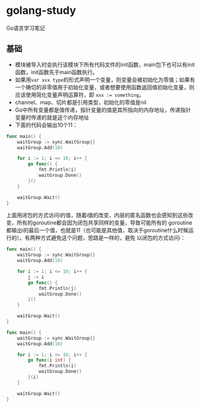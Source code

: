 # golang-study
Go语言学习笔记

## 基础
- 模块被导入时会执行该模块下所有代码文件的init函数，main包下也可以有init函数，init函数先于main函数执行。
- 如果用`var xxx type`的形式声明一个变量，则变量会被初始化为零值；如果有一个确切的非零值用于初始化变量，或者想要使用函数返回值初始化变量，则应该使用简化变量声明运算符，即 `xxx := something`。
- channel、map、切片都是引用类型，初始化的零值是nil
- Go中所有变量都是值传递，指针变量的值是其所指向的内存地址，传递指针变量时传递的就是这个内存地址
- 下面的代码会输出10个11：
```go
func main() {
	waitGroup := sync.WaitGroup{}
	waitGroup.Add(10)

	for i := 1; i <= 10; i++ {
		go func() {
			fmt.Println(i)
			waitGroup.Done()
		}()
	}

	waitGroup.Wait()
}
```
上面用闭包的方式访问i的值，随着i值的改变，内层的匿名函数也会感知到这些改变，所有的goroutine都会因为闭包共享同样的变量，导致可能所有的
goroutine都输出i的最后一个值，也就是11（也可能是其他值，取决于goroutine什么时候运行的）。有两种方式避免这个问题，思路是一样的，避免
以闭包的方式访问i：
```go
func main() {
	waitGroup := sync.WaitGroup{}
	waitGroup.Add(10)

	for i := 1; i <= 10; i++ {
		j := i
		go func() {
			fmt.Println(j)
			waitGroup.Done()
		}()
	}

	waitGroup.Wait()
}

func main() {
	waitGroup := sync.WaitGroup{}
	waitGroup.Add(10)

	for i := 1; i <= 10; i++ {
		go func(i int) {
			fmt.Println(i)
			waitGroup.Done()
		}(i)
	}

	waitGroup.Wait()
}
```